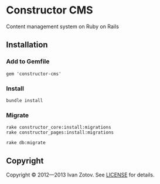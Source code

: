 # Constructor CMS

Content management system on Ruby on Rails

## Installation

### Add to Gemfile

    gem 'constructor-cms'    

### Install

    bundle install

### Migrate
    
    rake constructor_core:install:migrations
    rake constructor_pages:install:migrations
    
    rake db:migrate

## Copyright
  Copyright © 2012—2013 Ivan Zotov. See [LICENSE][] for details.
  
  [license]: LICENSE.md

